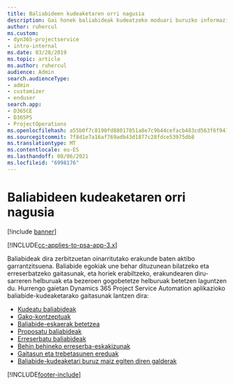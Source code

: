 ```yaml
---
title: Baliabideen kudeaketaren orri nagusia
description: Gai honek baliabideak kudeatzeko moduari buruzko informazioa eskaintzen du.
author: ruhercul
ms.custom:
- dyn365-projectservice
- intro-internal
ms.date: 03/28/2019
ms.topic: article
ms.author: ruhercul
audience: Admin
search.audienceType:
- admin
- customizer
- enduser
search.app:
- D365CE
- D365PS
- ProjectOperations
ms.openlocfilehash: a55b0f7c8190fd88017851a8e7c9b44cefacb483cd563f6f94110a7421de5d1d
ms.sourcegitcommit: 7f8d1e7a16af769adb43d1877c28fdce53975db8
ms.translationtype: MT
ms.contentlocale: eu-ES
ms.lasthandoff: 08/06/2021
ms.locfileid: "6998176"
---
```

# <a name="resource-management-home-page"></a>Baliabideen kudeaketaren orri nagusia

[!include [banner](../includes/psa-now-project-operations.md)]

[!INCLUDE[cc-applies-to-psa-app-3.x](../includes/cc-applies-to-psa-app-3x.md)]

Baliabideak dira zerbitzuetan oinarritutako erakunde baten aktibo garrantzitsuena. Baliabide egokiak une behar dituzunean bilatzeko eta erreserbatzeko gaitasunak, eta horiek erabiltzeko, erakundearen diru-sarreren helburuak eta bezeroen gogobetetze helburuak betetzen laguntzen du. Hurrengo gaietan Dynamics 365 Project Service Automation aplikazioko baliabide-kudeaketarako gaitasunak lantzen dira:

- [Kudeatu baliabideak](manage-resources.md)
- [Gako-kontzeptuak](reports-key-concepts.md)
- [Baliabide-eskaerak betetzea](resource-management-fulfill-requests.md)
- [Proposatu baliabideak](resource-management-propose-resources.md)
- [Erreserbatu baliabideak](resource-management-book-resources-scheduleboard.md)
- [Behin behineko erreserba-eskakizunak](resource-management-softbook-requirements.md)
- [Gaitasun eta trebetasunen ereduak](resource-management-skills-proficiency.md)
- [Baliabide-kudeaketari buruz maiz egiten diren galderak](resource-management-faq.md)


[!INCLUDE[footer-include](../includes/footer-banner.md)]